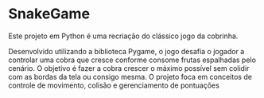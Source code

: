 # SnakeGame
 Este projeto em Python é uma recriação do clássico jogo da cobrinha. 
 
 Desenvolvido utilizando a biblioteca Pygame, o jogo desafia o jogador a controlar uma cobra que cresce conforme consome frutas espalhadas pelo cenário. 
 O objetivo é fazer a cobra crescer o máximo possível sem colidir com as bordas da tela ou consigo mesma. 
 O projeto foca em conceitos de controle de movimento, colisão e gerenciamento de pontuações
